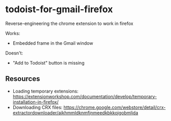 # todoist-for-gmail-firefox
Reverse-engineering the chrome extension to work in firefox

Works:
- Embedded frame in the Gmail window

Doesn't:
- "Add to Todoist" button is missing

## Resources
- Loading temporary extensions: https://extensionworkshop.com/documentation/develop/temporary-installation-in-firefox/
- Downloading CRX files: https://chrome.google.com/webstore/detail/crx-extractordownloader/ajkhmmldknmfjnmeedkbkkojgobmljda
